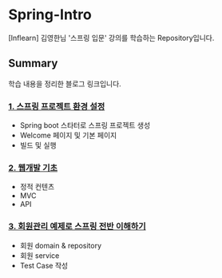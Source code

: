# Spring-Intro

[Inflearn] 김영한님 '스프링 입문' 강의를 학습하는 Repository입니다.

## Summary
학습 내용을 정리한 블로그 링크입니다. 

###  [1. 스프링 프로젝트 환경 설정](https://velog.io/@jiiina/Spring-%EA%B9%80%EC%98%81%ED%95%9C-%EC%8A%A4%ED%94%84%EB%A7%81-%EC%9E%85%EB%AC%B8-1)
- Spring boot 스타터로 스프링 프로젝트 생성
- Welcome 페이지 및 기본 페이지
- 빌드 및 실행

### [2. 웹개발 기초](https://velog.io/@jiiina/Spring-%EA%B9%80%EC%98%81%ED%95%9C-%EC%8A%A4%ED%94%84%EB%A7%81-%EC%9E%85%EB%AC%B8-2)
- 정적 컨텐츠
- MVC
- API

### [3. 회원관리 예제로 스프링 전반 이해하기](https://velog.io/@jiiina/Spring-%EA%B9%80%EC%98%81%ED%95%9C-%EC%8A%A4%ED%94%84%EB%A7%81-%EC%9E%85%EB%AC%B8-4-gczdoat8)
- 회원 domain & repository
- 회원 service
- Test Case 작성
